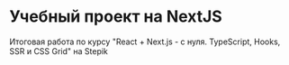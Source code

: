 # Учебный проект на NextJS

Итоговая работа по курсу "React + Next.js - с нуля. TypeScript, Hooks, SSR и CSS Grid" на Stepik
